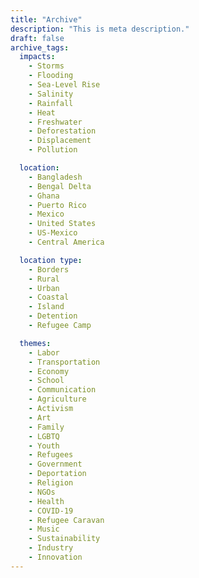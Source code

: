 ```yaml
---
title: "Archive"
description: "This is meta description."
draft: false
archive_tags:
  impacts:
    - Storms
    - Flooding
    - Sea-Level Rise
    - Salinity
    - Rainfall
    - Heat
    - Freshwater
    - Deforestation
    - Displacement
    - Pollution

  location:
    - Bangladesh
    - Bengal Delta
    - Ghana
    - Puerto Rico
    - Mexico
    - United States
    - US-Mexico
    - Central America

  location type:
    - Borders
    - Rural
    - Urban
    - Coastal
    - Island
    - Detention
    - Refugee Camp

  themes:
    - Labor
    - Transportation
    - Economy
    - School
    - Communication
    - Agriculture
    - Activism
    - Art
    - Family
    - LGBTQ
    - Youth
    - Refugees
    - Government
    - Deportation
    - Religion
    - NGOs
    - Health
    - COVID-19
    - Refugee Caravan
    - Music
    - Sustainability
    - Industry
    - Innovation
---
```


